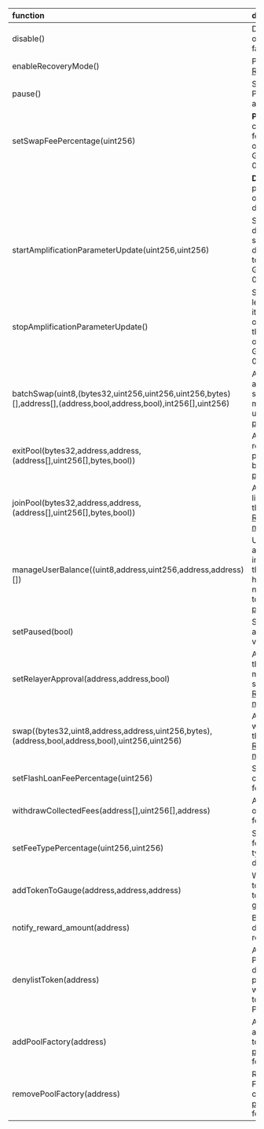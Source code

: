 | function                                                                                                          | description                                                                                                                                                                                                                                                  |
| :---------------------------------------------------------------------------------------------------------------- | :----------------------------------------------------------------------------------------------------------------------------------------------------------------------------------------------------------------------------------------------------------- |
| disable()                                                                                                         | Disables new creation of pools from a pool factory.                                                                                                                                                                                                          |
| enableRecoveryMode()                                                                                              | Puts a pool into [Recovery Mode](https://medium.com/@0xSkly/inside-balancer-code-recoverymode-9af34ce5ab72)                                                                                                                                                  |
| pause()                                                                                                           | Stops trading in a pool. Proportinal withdraws are still possible.                                                                                                                                                                                           |
| setSwapFeePercentage(uint256)                                                                                     | **Pools:** Authorize change of swap fees for pools that delegate ownership to Balancer Governance: 0xba1ba1...                                                                                                                                               |
|                                                                                                                   | **Deployments**: Sets the protocol fee charged on swaps for this deployment                                                                                                                                                                                  |
| startAmplificationParameterUpdate(uint256,uint256)                                                                | Start ramping up or down the A factor of a stableswap pool that delegated ownership to Balancer Governance: 0xba1ba1...                                                                                                                                      |
| stopAmplificationParameterUpdate()                                                                                | Stop A-factor change leaving the A-Factor at its currently set value on a stableswap pool that delegated ownership to Balancer Governance: 0xba1ba1...                                                                                                       |
| batchSwap(uint8,(bytes32,uint256,uint256,uint256,bytes)[],address[],(address,bool,address,bool),int256[],uint256) | Allow a relayer to make a multihop trade or source liquidity from multiple pools on a users behalf. [Relayer permissions notes](https://github.com/BalancerMaxis/multisig-ops/blob/main/docs/Authorizer/vault_permissions.md)                                |
| exitPool(bytes32,address,address,(address[],uint256[],bytes,bool))                                                | Allow a relayer to remove liquidity from a pool on the user's behalf. [Relayer permissions notes](https://github.com/BalancerMaxis/multisig-ops/blob/main/docs/Authorizer/vault_permissions.md)                                                              |
| joinPool(bytes32,address,address,(address[],uint256[],bytes,bool))                                                | Allow a relayer to add liquidity to a pool on the user's behalf. [Relayer permissions notes](https://github.com/BalancerMaxis/multisig-ops/blob/main/docs/Authorizer/vault_permissions.md)                                                                   |
| manageUserBalance((uint8,address,uint256,address,address)[])                                                      | Utilize existing Vault allowances and internal balances so that a user does not have to re-approve the new relayer for each token. [Relayer permissions notes](https://github.com/BalancerMaxis/multisig-ops/blob/main/docs/Authorizer/vault_permissions.md) |
| setPaused(bool)                                                                                                   | Stops all trading activity involving the vault                                                                                                                                                                                                               |
| setRelayerApproval(address,address,bool)                                                                          | Approve the relayer on the user's behalf (user must still provide a signed message). [Relayer permissions notes](https://github.com/BalancerMaxis/multisig-ops/blob/main/docs/Authorizer/vault_permissions.md)                                               |
| swap((bytes32,uint8,address,address,uint256,bytes),(address,bool,address,bool),uint256,uint256)                   | Allow a relayer to trade within a single pool on the user's behalf. [Relayer permissions notes](https://github.com/BalancerMaxis/multisig-ops/blob/main/docs/Authorizer/vault_permissions.md)                                                                |
| setFlashLoanFeePercentage(uint256)                                                                                | Sets the protocol fee charged on flash loans for this deployment                                                                                                                                                                                             |
| withdrawCollectedFees(address[],uint256[],address)                                                                | Allows the withdrawal of collected protocol fees                                                                                                                                                                                                             |
| setFeeTypePercentage(uint256,uint256)                                                                             | Sets the protocol fee for a particular fee type for this deployment                                                                                                                                                                                          |
| addTokenToGauge(address,address,address)                                                                          | Whitelists a new token to be used as a reward token for a particular gauge                                                                                                                                                                                   |
| notify_reward_amount(address)                                                                                     | Begins a seven day distribution of token rewards                                                                                                                                                                                                             |
| denylistToken(address)                                                                                            | Adds a token to the ProtocolFeeWithdrawer deny list which prevents the withdrawal of that token from the ProtocolFeeCollector                                                                                                                                |
| addPoolFactory(address)                                                                                           | Adds a Pool Factory and all pools it created to the [poolRecoveryHelper](https://forum.balancer.fi/t/bip-121-permission-granting-recovery-mode/4045#grant-the-following-roles-to-the-balancer-labs-ops-multisigs-on-each-network-5) for monitoring           |
| removePoolFactory(address)                                                                                        | Removes a Pool Factory and all pools it created to the [poolRecoveryHelper](https://forum.balancer.fi/t/bip-121-permission-granting-recovery-mode/4045#grant-the-following-roles-to-the-balancer-labs-ops-multisigs-on-each-network-5) for monitoring        |
